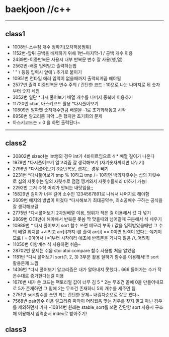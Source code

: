 # baekjoon //c++
---
## class1
- 1008번-소수점 개수 정하기(오차허용범위)
- 1152번-앞뒤 공백을 배제하기 위해 1번~마지막-1 / 공백 개수 이용
- 2439번-이중반복문 사용시 내부 반복문 변수 잘 사용(행,열)
- 2562번-배열 입력받고 출력하는법
- ' " \ 등등 입력시 앞에 \ 추가로 붙이기
- 10951번 런타임 에러 입력이 없을때까지 출력되게끔 해야됨
- 2577번 출력 이중반복문 변수 주의 / 간단한 코드 : 10으로 나눈 나머지로 뒤 숫자부터 숫자 세짐
- 3052번 일단 *다시 풀어보기 배열 개수를 나머지 중복에 이용하기
- 11720번 char, 아스키코드 활용 *다시풀어보기
- 10809번 알파벳 숫자개수만큼 배열을 -1로 초기화해놓고 시작
- 8958번 알고리즘 파악...은 했지만 초기화의 문제
- 아스키코드는 + 0 을 하면 출력된다~
---
## class2
- 30802번 sizeof는 int형의 경우 int가 4바이트임으로 4 * 배열 길이가 나온다
- 1978번 *다시풀어보기 알고리즘 잘 생각해보기 (자기숫자까지만 나누기)
- 2798번 *다시풀어보기 3중반복문, 겹치는 경우 빼기
- 2231번 *다시풀어보기 tmp % 10하고 tmp /= 10하면 백의자릿수는 십의 자릿수로 십의 자릿수는 일의 자릿수로 점점 땡겨와서 자릿수들끼리 더하기 가능!
- 2292번 그저 수학 머리가 안되는 내탓임을;;
- 15829번 길이가 너무 길어 소수인 1234567891로 나눠서 나머지로 해야함
- 2609번 예지의 방법이 미쳤다 *다시해보기 최대공약수, 최소공배수 구하는 공식을 잘 생각해보길
- 2775번 *다시풀어보기 2차원배열 이용, 범위가 적은 걸 이용해서 값 다 넣기 
- 2869번 O(1)만에 해야해서 반복문 못씀 딱 맞을때와 넘어갈때 구분해서 식 세우기
- 10989번 * 다시 풀어보기 sort 함수 쓰면 메모리 부족 / 값을 입력받았을때만 그 수의 배열 위치를 +시키고 arr[i]까지 i를 출력 arr[i] == 0이면 입력이 없다는 얘기이므로 i = 0이어서 i =1부터 시작이라 애초에 반복문을 거치지 않음 //..어려워
- 11050번 이항계수 식 사용하면 쉬움~
- 28702번 문제는 쉬움 stoi atoi compare 함수 사용법 처음 알았음
- 1181번 *다시 풀어보기 sort(1, 2, 3) 3부분 활용 잘하기 함수를 이용해서!!!! sort 활용문제 느낌
- 1436번 *다시 풀어보기 알고리즘은 내가 알아내지 못했다.. 666 들어가는 수가 작은수대로 증가한다는걸 이용
- 1676번 내가 쓴 코드는 팩토리얼 값이 너무 김 5 * 2는 무조건 끝에 0을 만들어내므로 5가 존재하면 그 밑에 2는 무조건 존재하니 5의 개수를 세주면 됨
- 2751번 sort함수를 쓰면 되는 간단한 문제~ 내림차순으로 잘못 봤다~
- 7568번 pair함수 이용 알고리즘 파악이 어려웠음 맞는 경우를 찾지 말고 아닌 경우를 제외하면서 가자
-10814번 원래는 stable_sort를 쓰면 간단함 sort 사용시 구조체 이용해서 입력순서 index로 받아주기!
## class3